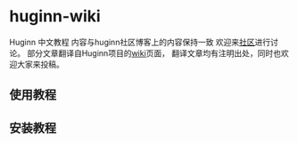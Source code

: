 # huginn-wiki
Huginn 中文教程
内容与huginn社区博客上的内容保持一致
欢迎来[社区](https://www.huginn.cn/bbs/)进行讨论。
部分文章翻译自Huginn项目的[wiki](https://github.com/cantino/huginn/wiki)页面，
翻译文章均有注明出处，同时也欢迎大家来投稿。

## 使用教程


## 安装教程


